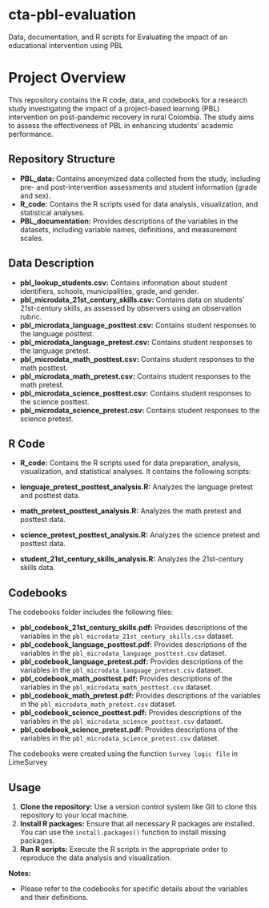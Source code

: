 # cta-pbl-evaluation
Data, documentation, and R scripts for Evaluating the impact of an educational intervention using PBL

# Project Overview

This repository contains the R code, data, and codebooks for a research study investigating the impact of a project-based learning (PBL) intervention on post-pandemic recovery in rural Colombia. The study aims to assess the effectiveness of PBL in enhancing students' academic performance.

## Repository Structure

* **PBL_data:** Contains anonymized data collected from the study, including pre- and post-intervention assessments and student information (grade and sex).
* **R_code:** Contains the R scripts used for data analysis, visualization, and statistical analyses.
* **PBL_documentation:** Provides descriptions of the variables in the datasets, including variable names, definitions, and measurement scales.

## Data Description

* **pbl_lookup_students.csv:** Contains information about student identifiers, schools, municipalities, grade, and gender.
* **pbl_microdata_21st_century_skills.csv:** Contains data on students' 21st-century skills, as assessed by observers using an observation rubric.
* **pbl_microdata_language_posttest.csv:** Contains student responses to the language posttest.
* **pbl_microdata_language_pretest.csv:** Contains student responses to the language pretest.
* **pbl_microdata_math_posttest.csv:** Contains student responses to the math posttest.
* **pbl_microdata_math_pretest.csv:** Contains student responses to the math pretest.
* **pbl_microdata_science_posttest.csv:** Contains student responses to the science posttest.
* **pbl_microdata_science_pretest.csv:** Contains student responses to the science pretest.

## R Code

* **R_code:** Contains the R scripts used for data preparation, analysis, visualization, and statistical analyses. It contains the following scripts:

* **lenguaje_pretest_posttest_analysis.R:** Analyzes the language pretest and posttest data.
* **math_pretest_posttest_analysis.R:** Analyzes the math pretest and posttest data.
* **science_pretest_posttest_analysis.R:** Analyzes the science pretest and posttest data.
* **student_21st_century_skills_analysis.R:** Analyzes the 21st-century skills data.

## Codebooks

The codebooks folder includes the following files:

* **pbl_codebook_21st_century_skills.pdf:** Provides descriptions of the variables in the `pbl_microdata_21st_century_skills.csv` dataset.
* **pbl_codebook_language_posttest.pdf:** Provides descriptions of the variables in the `pbl_microdata_language_posttest.csv` dataset.
* **pbl_codebook_language_pretest.pdf:** Provides descriptions of the variables in the `pbl_microdata_language_pretest.csv` dataset.
* **pbl_codebook_math_posttest.pdf:** Provides descriptions of the variables in the `pbl_microdata_math_posttest.csv` dataset.
* **pbl_codebook_math_pretest.pdf:** Provides descriptions of the variables in the `pbl_microdata_math_pretest.csv` dataset.
* **pbl_codebook_science_posttest.pdf:** Provides descriptions of the variables in the `pbl_microdata_science_posttest.csv` dataset.
* **pbl_codebook_science_pretest.pdf:** Provides descriptions of the variables in the `pbl_microdata_science_pretest.csv` dataset.

The codebooks were created using the function `Survey logic file` in LimeSurvey

## Usage

1. **Clone the repository:** Use a version control system like Git to clone this repository to your local machine.
2. **Install R packages:** Ensure that all necessary R packages are installed. You can use the `install.packages()` function to install missing packages.
3. **Run R scripts:** Execute the R scripts in the appropriate order to reproduce the data analysis and visualization.

**Notes:**

* Please refer to the codebooks for specific details about the variables and their definitions.

